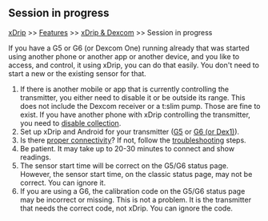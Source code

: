 ## Session in progress  
[xDrip](../README.md) >> [Features](./Features_page) >> [xDrip & Dexcom](./Dexcom_page) >> Session in progress  
  
If you have a G5 or G6 (or Dexcom One) running already that was started using another phone or another app or another device, and you like to access, and control, it using xDrip, you can do that easily.  You don't need to start a new or the existing sensor for that.  
  
1. If there is another mobile or app that is currently controlling the transmitter, you either need to disable it or be outside its range. This does not include the Dexcom receiver or a t:slim pump. Those are fine to exist.  If you have another phone with xDrip controlling the transmitter, you need to [disable collection](./Stop-xDrip.md).  
2. Set up xDrip and Android for your transmitter ([G5](./G5-Recommended-Settings.md) or [G6 (or Dex1)](./G6-Recommended-Settings.md)).  
3. Is there [proper connectivity](./Proper-connectivity.md)?  If not, follow the [troubleshooting](./Connectivity-troubleshoot.md) steps.  
4. Be patient.  It may take up to 20-30 minutes to connect and show readings.  
5. The sensor start time will be correct on the G5/G6 status page.  However, the sensor start time, on the classic status page, may not be correct.  You can ignore it.  
6. If you are using a G6, the calibration code on the G5/G6 status page may be incorrect or missing.  This is not a problem.  It is the transmitter that needs the correct code, not xDrip.  You can ignore the code.  
  
